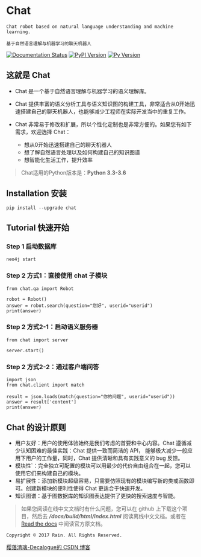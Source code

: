 # Chat

`Chat robot based on natural language understanding and machine learning.`

`基于自然语言理解与机器学习的聊天机器人`

[![Documentation Status](https://readthedocs.org/projects/chat-cn/badge/?version=latest)](http://chat-cn.readthedocs.io/zh_CN/latest/?badge=latest)
[![PyPI Version](https://badge.fury.io/py/chat)](https://badge.fury.io/py/chat.svg)
[![Py Version](https://github.com/Decalogue/chat)](https://img.shields.io/pypi/pyversions/chat.svg)

## 这就是 Chat

* Chat 是一个基于自然语言理解与机器学习的语义理解库。
* Chat 提供丰富的语义分析工具与语义知识图的构建工具，非常适合从0开始迅速搭建自己的聊天机器人，也能够减少工程师在实际开发当中的重复工作。
* Chat 非常易于修改和扩展，所以个性化定制也是非常方便的。如果您有如下需求，欢迎选择 Chat：
  
  * 想从0开始迅速搭建自己的聊天机器人
  * 想了解自然语言处理以及如何构建自己的知识图谱
  * 想智能化生活工作，提升效率

> Chat适用的Python版本是：**Python 3.3-3.6**

## Installation 安装

    pip install --upgrade chat
    
## Tutorial 快速开始

### Step 1 启动数据库

    neo4j start

### Step 2 方式1：直接使用 chat 子模块

    from chat.qa import Robot
  
    robot = Robot()
    answer = robot.search(question="您好", userid="userid")
    print(answer)

### Step 2 方式2-1：启动语义服务器

    from chat import server
  
    server.start()
    
### Step 2 方式2-2：通过客户端问答

    import json
    from chat.client import match
  
    result = json.loads(match(question="你的问题", userid="userid"))
    answer = result['content']
    print(answer)

## Chat 的设计原则

* 用户友好：用户的使用体验始终是我们考虑的首要和中心内容。Chat 遵循减少认知困难的最佳实践：Chat 提供一致而简洁的 API， 能够极大减少一般应用下用户的工作量，同时，Chat 提供清晰和具有实践意义的 bug 反馈。
* 模块性`：完全独立可配置的模块可以用最少的代价自由组合在一起，您可以使用它们来构建自己的模块。
* 易扩展性：添加新模块超级容易，只需要仿照现有的模块编写新的类或函数即可。创建新模块的便利性使得 Chat 更适合于快速开发。
* 知识图谱：基于图数据库的知识图表达提供了更快的搜索速度与智能。

> 如果您阅读在线中文文档时有什么问题，您可以在 github 上下载这个项目，然后去 ***/docs/build/html/index.html*** 阅读离线中文文档。或者在 [Read the docs](http://chat-cn.readthedocs.io/zh_CN/latest/) 中阅读官方原文档。

`Copyright © 2017 Rain. All Rights Reserved.`

[樱落清璃-Decalogue的 CSDN 博客](https://www.decalogue.cn)
